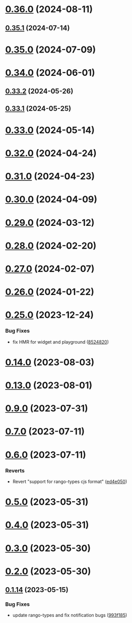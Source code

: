 # [0.36.0](https://github.com/rango-exchange/rango-client/compare/provider-halo@0.35.1...provider-halo@0.36.0) (2024-08-11)



## [0.35.1](https://github.com/rango-exchange/rango-client/compare/provider-halo@0.35.0...provider-halo@0.35.1) (2024-07-14)



# [0.35.0](https://github.com/rango-exchange/rango-client/compare/provider-halo@0.33.2...provider-halo@0.35.0) (2024-07-09)



# [0.34.0](https://github.com/rango-exchange/rango-client/compare/provider-halo@0.33.2...provider-halo@0.34.0) (2024-06-01)



## [0.33.2](https://github.com/rango-exchange/rango-client/compare/provider-halo@0.33.1...provider-halo@0.33.2) (2024-05-26)



## [0.33.1](https://github.com/rango-exchange/rango-client/compare/provider-halo@0.33.0...provider-halo@0.33.1) (2024-05-25)



# [0.33.0](https://github.com/rango-exchange/rango-client/compare/provider-halo@0.32.0...provider-halo@0.33.0) (2024-05-14)



# [0.32.0](https://github.com/rango-exchange/rango-client/compare/provider-halo@0.31.0...provider-halo@0.32.0) (2024-04-24)



# [0.31.0](https://github.com/rango-exchange/rango-client/compare/provider-halo@0.30.0...provider-halo@0.31.0) (2024-04-23)



# [0.30.0](https://github.com/rango-exchange/rango-client/compare/provider-halo@0.29.0...provider-halo@0.30.0) (2024-04-09)



# [0.29.0](https://github.com/rango-exchange/rango-client/compare/provider-halo@0.28.0...provider-halo@0.29.0) (2024-03-12)



# [0.28.0](https://github.com/rango-exchange/rango-client/compare/provider-halo@0.27.0...provider-halo@0.28.0) (2024-02-20)



# [0.27.0](https://github.com/rango-exchange/rango-client/compare/provider-halo@0.26.0...provider-halo@0.27.0) (2024-02-07)



# [0.26.0](https://github.com/rango-exchange/rango-client/compare/provider-halo@0.25.0...provider-halo@0.26.0) (2024-01-22)



# [0.25.0](https://github.com/rango-exchange/rango-client/compare/provider-halo@0.23.0...provider-halo@0.25.0) (2023-12-24)


### Bug Fixes

* fix HMR for widget and playground ([8524820](https://github.com/rango-exchange/rango-client/commit/8524820f10cf0b8921f3db0c4f620ff98daa4103))



# [0.14.0](https://github.com/rango-exchange/rango-client/compare/provider-kucoin-wallet@0.13.0...provider-kucoin-wallet@0.14.0) (2023-08-03)



# [0.13.0](https://github.com/rango-exchange/rango-client/compare/provider-kucoin-wallet@0.12.0...provider-kucoin-wallet@0.13.0) (2023-08-01)



# [0.9.0](https://github.com/rango-exchange/rango-client/compare/provider-kucoin-wallet@0.8.0...provider-kucoin-wallet@0.9.0) (2023-07-31)



# [0.7.0](https://github.com/rango-exchange/rango-client/compare/provider-kucoin-wallet@0.6.0...provider-kucoin-wallet@0.7.0) (2023-07-11)



# [0.6.0](https://github.com/rango-exchange/rango-client/compare/provider-kucoin-wallet@0.5.0...provider-kucoin-wallet@0.6.0) (2023-07-11)


### Reverts

* Revert "support for rango-types cjs format" ([ed4e050](https://github.com/rango-exchange/rango-client/commit/ed4e050bfc0dcde7aeffa6b0d73b02080a5721eb))



# [0.5.0](https://github.com/rango-exchange/rango-client/compare/provider-kucoin-wallet@0.4.0...provider-kucoin-wallet@0.5.0) (2023-05-31)



# [0.4.0](https://github.com/rango-exchange/rango-client/compare/provider-kucoin-wallet@0.3.0...provider-kucoin-wallet@0.4.0) (2023-05-31)



# [0.3.0](https://github.com/rango-exchange/rango-client/compare/provider-kucoin-wallet@0.2.0...provider-kucoin-wallet@0.3.0) (2023-05-30)



# [0.2.0](https://github.com/rango-exchange/rango-client/compare/provider-kucoin-wallet@0.1.15...provider-kucoin-wallet@0.2.0) (2023-05-30)



## [0.1.14](https://github.com/rango-exchange/rango-client/compare/provider-kucoin-wallet@0.1.13...provider-kucoin-wallet@0.1.14) (2023-05-15)


### Bug Fixes

* update rango-types and fix notification bugs ([993f185](https://github.com/rango-exchange/rango-client/commit/993f185e0b8c5e5e15a2c65ba2d85d1f9c8daa90))



